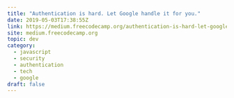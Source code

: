 ```yaml
---
title: "Authentication is hard. Let Google handle it for you."
date: 2019-05-03T17:38:55Z
link: https://medium.freecodecamp.org/authentication-is-hard-let-google-handle-it-for-you-503f23315d07?source=rss----336d898217ee---4
site: medium.freecodecamp.org
topic: dev
category:
  - javascript
  - security
  - authentication
  - tech
  - google
draft: false
---
```

